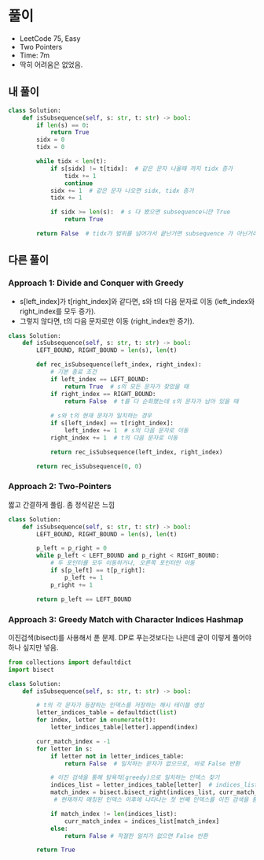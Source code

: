# 풀이
- LeetCode 75, Easy
- Two Pointers
- Time: 7m
- 딱히 어려움은 없었음. 

## 내 풀이
```py
class Solution:
    def isSubsequence(self, s: str, t: str) -> bool:
        if len(s) == 0:
            return True
        sidx = 0
        tidx = 0

        while tidx < len(t):
            if s[sidx] != t[tidx]:  # 같은 문자 나올때 까지 tidx 증가
                tidx += 1
                continue
            sidx += 1  # 같은 문자 나오면 sidx, tidx 증가
            tidx += 1

            if sidx >= len(s):  # s 다 봤으면 subsequence니깐 True
                return True

        return False  # tidx가 범위를 넘어가서 끝난거면 subsequence 가 아닌거라 False
```

## 다른 풀이

### Approach 1: Divide and Conquer with Greedy
- s[left_index]가 t[right_index]와 같다면, s와 t의 다음 문자로 이동 (left_index와 right_index를 모두 증가).
- 그렇지 않다면, t의 다음 문자로만 이동 (right_index만 증가).
```py
class Solution:
    def isSubsequence(self, s: str, t: str) -> bool:
        LEFT_BOUND, RIGHT_BOUND = len(s), len(t)

        def rec_isSubsequence(left_index, right_index):
            # 기본 종료 조건
            if left_index == LEFT_BOUND:
                return True  # s의 모든 문자가 찾았을 때
            if right_index == RIGHT_BOUND:
                return False  # t를 다 순회했는데 s의 문자가 남아 있을 때
            
            # s와 t의 현재 문자가 일치하는 경우
            if s[left_index] == t[right_index]:
                left_index += 1  # s의 다음 문자로 이동
            right_index += 1  # t의 다음 문자로 이동

            return rec_isSubsequence(left_index, right_index)

        return rec_isSubsequence(0, 0)
```

### Approach 2: Two-Pointers
짧고 간결하게 풀림. 좀 정석같은 느낌
```py
class Solution:
    def isSubsequence(self, s: str, t: str) -> bool:
        LEFT_BOUND, RIGHT_BOUND = len(s), len(t)

        p_left = p_right = 0
        while p_left < LEFT_BOUND and p_right < RIGHT_BOUND:
            # 두 포인터를 모두 이동하거나, 오른쪽 포인터만 이동
            if s[p_left] == t[p_right]:
                p_left += 1
            p_right += 1

        return p_left == LEFT_BOUND

```

### Approach 3: Greedy Match with Character Indices Hashmap
이진검색(bisect)를 사용해서 푼 문제. DP로 푸는것보다는 나은데 굳이 이렇게 풀어야 하나 싶지만 넣음. 
```py
from collections import defaultdict
import bisect

class Solution:
    def isSubsequence(self, s: str, t: str) -> bool:

        # t의 각 문자가 등장하는 인덱스를 저장하는 해시 테이블 생성
        letter_indices_table = defaultdict(list)
        for index, letter in enumerate(t):
            letter_indices_table[letter].append(index)

        curr_match_index = -1
        for letter in s:
            if letter not in letter_indices_table:
                return False  # 일치하는 문자가 없으므로, 바로 False 반환

            # 이진 검색을 통해 탐욕적(greedy)으로 일치하는 인덱스 찾기
            indices_list = letter_indices_table[letter]  # indices_list는 현재 문자가 t에서 등장하는 모든 인덱스 리스트
            match_index = bisect.bisect_right(indices_list, curr_match_index) 
             # 현재까지 매칭된 인덱스 이후에 나타나는 첫 번째 인덱스를 이진 검색을 통해 찾음

            if match_index != len(indices_list):
                curr_match_index = indices_list[match_index]
            else:
                return False # 적절한 일치가 없으면 False 반환

        return True

```